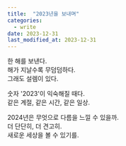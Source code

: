 ```yaml
---
title:  "2023년을 보내며" 
categories:
  - write
date: 2023-12-31
last_modified_at: 2023-12-31
---
```

한 해를 보낸다.<br>
해가 지날수록 무덤덤하다.<br>
그래도 설렘이 있다.<br>

숫자 '2023'이 익숙해질 때다.<br>
같은 계절, 같은 시간, 같은 일상.<br>

2024년은 무엇으로 다름을 느낄 수 있을까.<br>
더 단단히, 더 견고히.<br>
새로운 세상을 볼 수 있기를.